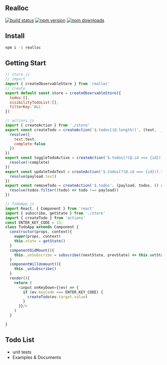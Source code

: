 Realloc
----
[![build status](https://img.shields.io/travis/foomorrow/realloc.svg?style=flat-square)](https://travis-ci.org/foomorrow/realloc)
[![npm version](https://img.shields.io/npm/v/realloc.svg?style=flat-square)](https://www.npmjs.com/package/realloc)
[![npm downloads](https://img.shields.io/npm/dt/realloc.svg?style=flat-square)](https://www.npmjs.com/package/realloc)
## Install
```sh
npm i -S realloc
```
## Getting Start
```javascript
// store.js
// import
import { createObservableStore } from 'realloc'
// create
export default const store = createObservableStore({
  todos:[],
  visibilityTodoList:[],
  filterKey:'ALL'
})
```
```javascript
// actions.js
import { createAction } from './store'
export const createTodo = createAction('$.todos[(@.length)]', (text,  _, resolve) => {
  resolve({
    text:text,
    complete:false
  })
})
export const toggleTodoActive = createAction('$.todos[?(@.id === {id})].complete', (payload, currentCompleteState, resolve) => {
  resolve(!complete)
})
export const updateTodoText = createAction('$.todos[?(@.id === {id})].text', (payload, prevText, resolve) => {
  resolve(payload.text)
})
export const removeTodo = createAction('$.todos', (payload, todos, () => {
  resolve(todos.filter((todo) => todo !== payload))
})
```
```javascript
// TodoApp.js
import React, { Component } from 'react'
import { subscribe, getState } from './store'
import { createTodo } from 'actions'
const ENTER_KEY_CODE = 13;
class TodoApp extends Component {
  constructor(props, context){
    super(props, context)
    this.state = getState()
  }
  componentDidMount(){
    this._unSubscribe = subscribe((nextState, prevState) => this.setState(nextState))
  }
  componentWillUnmount(){
    this._unSubscribe()
  }
  render(){
    return (
      <input onKeyDown={(ev) => {
        if (ev.keyCode === ENTER_KEY_CODE) {
          createTodo(ev.target.value)
        }
      }}/>
    )
  }

}
```
## Todo List

* unit tests
* Examples &amp; Documents
